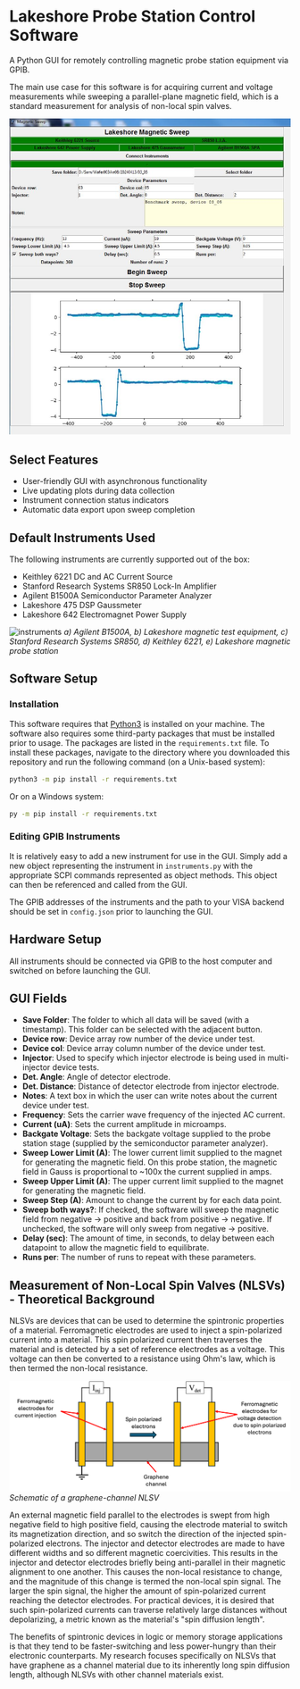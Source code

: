 # Lakeshore Probe Station Control Software
A Python GUI for remotely controlling magnetic probe station equipment via GPIB. 

The main use case for this software is for acquiring current and voltage measurements while sweeping a parallel-plane magnetic field, which is a standard measurement for analysis of non-local spin valves. 

![gui](https://github.com/sam-olson/nlsv-magsweep/blob/main/assets/GUI_interface.JPG)


## Select Features
- User-friendly GUI with asynchronous functionality
- Live updating plots during data collection
- Instrument connection status indicators
- Automatic data export upon sweep completion

## Default Instruments Used
The following instruments are currently supported out of the box: 
- Keithley 6221 DC and AC Current Source
- Stanford Research Systems SR850 Lock-In Amplifier
- Agilent B1500A Semiconductor Parameter Analyzer
- Lakeshore 475 DSP Gaussmeter
- Lakeshore 642 Electromagnet Power Supply

![instruments](https://github.com/sam-olson/nlsv-magsweep/blob/main/assets/instruments.png)
*a) Agilent B1500A, b) Lakeshore magnetic test equipment, c) Stanford Research Systems SR850, d) Keithley 6221, e) Lakeshore magnetic probe station*

## Software Setup
### Installation
This software requires that [Python3](https://www.python.org/) is installed on your machine. The software also requires some third-party packages that must be installed prior to usage. The packages are listed in the `requirements.txt` file. To install these packages, navigate to the directory where you downloaded this repository and run the following command (on a Unix-based system):
```bash
python3 -m pip install -r requirements.txt
```

Or on a Windows system:
```bash
py -m pip install -r requirements.txt
```

### Editing GPIB Instruments
It is relatively easy to add a new instrument for use in the GUI. Simply add a new object representing the instrument in `instruments.py` with the appropriate SCPI commands represented as object methods. This object can then be referenced and called from the GUI.

The GPIB addresses of the instruments and the path to your VISA backend should be set in `config.json` prior to launching the GUI. 

## Hardware Setup
All instruments should be connected via GPIB to the host computer and switched on before launching the GUI.

## GUI Fields
- **Save Folder**: The folder to which all data will be saved (with a timestamp). This folder can be selected with the adjacent button.
- **Device row**: Device array row number of the device under test.
- **Device col**: Device array column number of the device under test.
- **Injector**: Used to specify which injector electrode is being used in multi-injector device tests. 
- **Det. Angle**: Angle of detector electrode. 
- **Det. Distance**: Distance of detector electrode from injector electrode.
- **Notes**: A text box in which the user can write notes about the current device under test.
- **Frequency**: Sets the carrier wave frequency of the injected AC current. 
- **Current (uA)**: Sets the current amplitude in microamps.
- **Backgate Voltage**: Sets the backgate voltage supplied to the probe station stage (supplied by the semiconductor parameter analyzer).
- **Sweep Lower Limit (A)**: The lower current limit supplied to the magnet for generating the magnetic field. On this probe station, the magnetic field in Gauss is proportional to ~100x the current supplied in amps.
- **Sweep Upper Limit (A)**: The upper current limit supplied to the magnet for generating the magnetic field.
- **Sweep Step (A)**: Amount to change the current by for each data point.
- **Sweep both ways?**: If checked, the software will sweep the magnetic field from negative -> positive and back from positive -> negative. If unchecked, the software will only sweep from negative -> positive.
- **Delay (sec)**: The amount of time, in seconds, to delay between each datapoint to allow the magnetic field to equilibrate.
- **Runs per**: The number of runs to repeat with these parameters.

## Measurement of Non-Local Spin Valves (NLSVs) - Theoretical Background
NLSVs are devices that can be used to determine the spintronic properties of a material. Ferromagnetic electrodes are used to inject a spin-polarized current into a material. This spin polarized current then traverses the material and is detected by a set of reference electrodes as a voltage. This voltage can then be converted to a resistance using Ohm's law, which is then termed the non-local resistance. 

![nlsv](https://github.com/sam-olson/nlsv-magsweep/blob/main/assets/NLSV_schematic.png)
*Schematic of a graphene-channel NLSV*

An external magnetic field parallel to the electrodes is swept from high negative field to high positive field, causing the electrode material to switch its magnetization direction, and so switch the direction of the injected spin-polarized electrons. The injector and detector electrodes are made to have different widths and so different magnetic coercivities. This results in the injector and detector electrodes briefly being anti-parallel in their magnetic alignment to one another. This causes the non-local resistance to change, and the magnitude of this change is termed the non-local spin signal. The larger the spin signal, the higher the amount of spin-polarized current reaching the detector electrodes. For practical devices, it is desired that such spin-polarized currents can traverse relatively large distances without depolarizing, a metric known as the material's "spin diffusion length".

The benefits of spintronic devices in logic or memory storage applications is that they tend to be faster-switching and less power-hungry than their electronic counterparts. My research focuses specifically on NLSVs that have graphene as a channel material due to its inherently long spin diffusion length, although NLSVs with other channel materials exist.  
